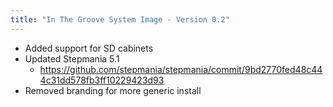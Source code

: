 ```yaml
---
title: "In The Groove System Image - Version 0.2"
---
```


- Added support for SD cabinets
- Updated Stepmania 5.1
    - https://github.com/stepmania/stepmania/commit/9bd2770fed48c444c31dd578fb3ff10229423d93
- Removed branding for more generic install
